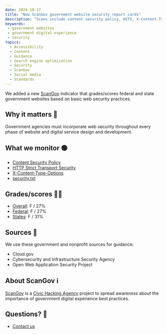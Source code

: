 ```yaml
---
date: 2024-10-17
title: "New ScanGov government website security report cards"
description: "Scans include content security policy, HSTS, X-Content-Type-Options, security.txt."
keywords:
 - government websites
 - government digital experience
 - security
topics:
  - Accessibility
  - Content
  - Guidance
  - Search engine optimization
  - Security
  - ScanGov
  - Social media
  - Standards
---
```


We added a new [ScanGov](https://scangov.org) indicator that grades/scores federal and state government websites based on basic web security practices.

## Why it matters &#128680;

Government agencies must incorporate web security throughout every phase of website and digital service design and development.

## What we monitor &#128994;

* [Content Security Policy](/content-security-policy)
* [HTTP Strict Transport Security](/https-hsts)
* [X-Content-Type-Options](/x-content-type-options)
* [security.txt](/security-txt)

## Grades/scores &#129489;&#8205;&#127979;

- [Overall](https://scangov.org/?field=security&level=1): F / 27%
- [Federal](https://scangov.org/?field=security&level=2): F / 27%
- [States](https://scangov.org/?field=security&level=3): F / 31%

## Sources &#128214;

We use these government and nonprofit sources for guidance:

* Cloud.gov
* Cybersecurity and Infrastructure Security Agency
* Open Web Application Security Project

## About ScanGov &#8505;&#65039;

[ScanGov](https://scangov.org) is a [Civic Hacking Agency](https://civichackingagency.org) project to spread awareness about the importance of government digital experience best practices.

## Questions? &#129300;

- [Contact us](https://docs.scangov.org/about)